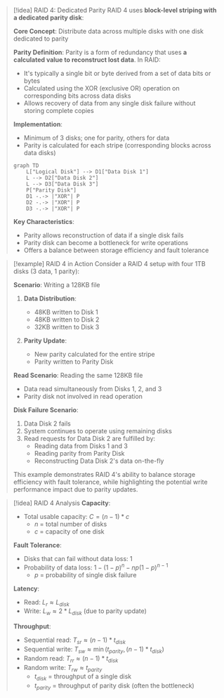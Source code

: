 > [!idea] RAID 4: Dedicated Parity
> RAID 4 uses **block-level striping with a dedicated parity disk**:
> 
> **Core Concept**: Distribute data across multiple disks with one disk dedicated to parity
> 
> **Parity Definition**: 
> Parity is a form of redundancy that uses **a calculated value to reconstruct lost data**. In RAID:
> - It's typically a single bit or byte derived from a set of data bits or bytes
> - Calculated using the XOR (exclusive OR) operation on corresponding bits across data disks
> - Allows recovery of data from any single disk failure without storing complete copies
> 
> **Implementation**: 
> - Minimum of 3 disks; one for parity, others for data
> - Parity is calculated for each stripe (corresponding blocks across data disks)
> 
> ```mermaid
> graph TD
>     L["Logical Disk"] --> D1["Data Disk 1"]
>     L --> D2["Data Disk 2"]
>     L --> D3["Data Disk 3"]
>     P["Parity Disk"]
>     D1 -.-> |"XOR"| P
>     D2 -.-> |"XOR"| P
>     D3 -.-> |"XOR"| P
> ```
> 
> **Key Characteristics**:
> - Parity allows reconstruction of data if a single disk fails
> - Parity disk can become a bottleneck for write operations
> - Offers a balance between storage efficiency and fault tolerance

> [!example] RAID 4 in Action
> Consider a RAID 4 setup with four 1TB disks (3 data, 1 parity):
> 
> **Scenario**: Writing a 128KB file
> 
> 1. **Data Distribution**:
>    - 48KB written to Disk 1
>    - 48KB written to Disk 2
>    - 32KB written to Disk 3
> 
> 2. **Parity Update**:
>    - New parity calculated for the entire stripe
>    - Parity written to Parity Disk
> 
> **Read Scenario**: Reading the same 128KB file
> - Data read simultaneously from Disks 1, 2, and 3
> - Parity disk not involved in read operation
> 
> **Disk Failure Scenario**:
> 1. Data Disk 2 fails
> 2. System continues to operate using remaining disks
> 3. Read requests for Data Disk 2 are fulfilled by:
>    - Reading data from Disks 1 and 3
>    - Reading parity from Parity Disk
>    - Reconstructing Data Disk 2's data on-the-fly
> 
> This example demonstrates RAID 4's ability to balance storage efficiency with fault tolerance, while highlighting the potential write performance impact due to parity updates.

> [!idea] RAID 4 Analysis
> **Capacity**: 
> - Total usable capacity: $C = (n - 1) * c$
>   - $n$ = total number of disks
>   - $c$ = capacity of one disk
> 
> **Fault Tolerance**:
> - Disks that can fail without data loss: 1
> - Probability of data loss: $1 - (1-p)^n - np(1-p)^{n-1}$
>   - $p$ = probability of single disk failure
> 
> **Latency**:
> - Read: $L_r \approx L_{disk}$
> - Write: $L_w \approx 2 * L_{disk}$ (due to parity update)
> 
> **Throughput**:
> - Sequential read: $T_{sr} \approx (n-1) * t_{disk}$
> - Sequential write: $T_{sw} \approx \min(t_{parity}, (n-1) * t_{disk})$
> - Random read: $T_{rr} \approx (n-1) * t_{disk}$
> - Random write: $T_{rw} \approx t_{parity}$
>   - $t_{disk}$ = throughput of a single disk
>   - $t_{parity}$ = throughput of parity disk (often the bottleneck)






